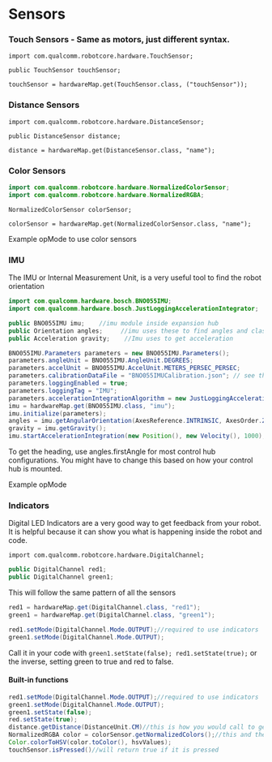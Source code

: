 # Sensors

### Touch Sensors - Same as motors, just different syntax.

`import com.qualcomm.robotcore.hardware.TouchSensor;`

`public TouchSensor touchSensor;`

`touchSensor = hardwareMap.get(TouchSensor.class, ("touchSensor"));`

### Distance Sensors

`import com.qualcomm.robotcore.hardware.DistanceSensor;`

`public DistanceSensor distance;`

`distance = hardwareMap.get(DistanceSensor.class, "name");`

### Color Sensors

```java
import com.qualcomm.robotcore.hardware.NormalizedColorSensor;
import com.qualcomm.robotcore.hardware.NormalizedRGBA;
```

`NormalizedColorSensor colorSensor;`

`colorSensor = hardwareMap.get(NormalizedColorSensor.class, "name");`

Example opMode [](SensorColor.md) to use color sensors

### IMU

The IMU or Internal Measurement Unit, is a very useful tool to find the robot orientation

```java
import com.qualcomm.hardware.bosch.BNO055IMU;
import com.qualcomm.hardware.bosch.JustLoggingAccelerationIntegrator;
```

```java
public BNO055IMU imu;    //imu module inside expansion hub
public Orientation angles;     //imu uses these to find angles and classify them
public Acceleration gravity;    //Imu uses to get acceleration
```

```java
BNO055IMU.Parameters parameters = new BNO055IMU.Parameters();
parameters.angleUnit = BNO055IMU.AngleUnit.DEGREES;
parameters.accelUnit = BNO055IMU.AccelUnit.METERS_PERSEC_PERSEC;
parameters.calibrationDataFile = "BNO055IMUCalibration.json"; // see the calibration sample opmode
parameters.loggingEnabled = true;
parameters.loggingTag = "IMU";
parameters.accelerationIntegrationAlgorithm = new JustLoggingAccelerationIntegrator();
imu = hardwareMap.get(BNO055IMU.class, "imu");
imu.initialize(parameters);
angles = imu.getAngularOrientation(AxesReference.INTRINSIC, AxesOrder.ZYX, AngleUnit.DEGREES);
gravity = imu.getGravity();
imu.startAccelerationIntegration(new Position(), new Velocity(), 1000);
```

To get the heading, use angles.firstAngle for most control hub configurations. You might have to change this based on how your control hub is mounted.

Example opMode [](SensorBNO055IMU.md)

### Indicators

Digital LED Indicators are a very good way to get feedback from your robot. It is helpful because it can show you what is happening inside the robot and code.

`import com.qualcomm.robotcore.hardware.DigitalChannel;`

```java
public DigitalChannel red1;
public DigitalChannel green1;
```

This will follow the same pattern of all the sensors

```java
red1 = hardwareMap.get(DigitalChannel.class, "red1");
green1 = hardwareMap.get(DigitalChannel.class, "green1");
```

```java
red1.setMode(DigitalChannel.Mode.OUTPUT);//required to use indicators
green1.setMode(DigitalChannel.Mode.OUTPUT);
```

Call it in your code with `green1.setState(false); red1.setState(true);` or the inverse, setting green to true and red to false.


#### Built-in functions

```java
red1.setMode(DigitalChannel.Mode.OUTPUT);//required to use indicators
green1.setMode(DigitalChannel.Mode.OUTPUT);
green1.setState(false);
red.setState(true);
distance.getDistance(DistanceUnit.CM)//this is how you would call to get a distance, other options are MM, M, and INCHES
NormalizedRGBA color = colorSensor.getNormalizedColors();//this and the one below are how you get colors from the color sensors
Color.colorToHSV(color.toColor(), hsvValues);
touchSensor.isPressed()//will return true if it is pressed
```